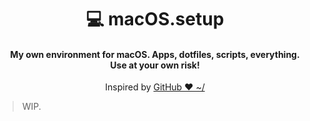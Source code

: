<h1 align="center">
    💻 macOS.setup
</h1>

<h4 align="center">
    My own environment for macOS. Apps, dotfiles, scripts, everything.
    <br>
    Use at your own risk!
</h4>

<div align="center">
    Inspired by <a href="https://dotfiles.github.io" target="_blank">GitHub ❤ ~/</a>
</div>

> WIP.
